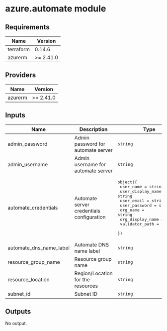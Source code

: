 # azure.automate module

## Requirements

| Name | Version |
|------|---------|
| terraform | 0.14.6 |
| azurerm | >= 2.41.0 |

## Providers

| Name | Version |
|------|---------|
| azurerm | >= 2.41.0 |

## Inputs

| Name | Description | Type | Default | Required |
|------|-------------|------|---------|:--------:|
| admin\_password | Admin password for automate server | `string` | n/a | yes |
| admin\_username | Admin username for automate server | `string` | n/a | yes |
| automate\_credentials | Automate server credentials configuration | <pre>object({<br>    user_name          = string<br>    user_display_name  = string<br>    user_email         = string<br>    user_password      = string<br>    org_name           = string<br>    org_display_name   = string<br>    validator_path     = string<br>  })</pre> | n/a | yes |
| automate\_dns\_name\_label | Automate DNS name label | `string` | n/a | yes |
| resource\_group\_name | Resource group name | `string` | n/a | yes |
| resource\_location | Region/Location for the resources | `string` | `"southindia"` | no |
| subnet\_id | Subnet ID | `string` | n/a | yes |

## Outputs

No output.

